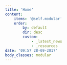 ```yaml
---
title: 'Home'
content:
    items: '@self.modular'
    order:
        by: default
        dir: desc
        custom:
            - _latest_news
            - _resources
date: '09:57 28-09-2017'
body_classes: modular
---
```

